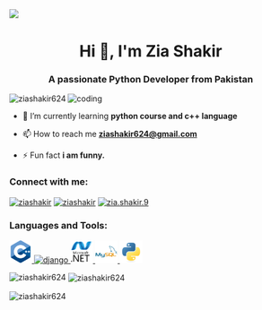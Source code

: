 <img src="https://github.com/ziashakir624/ziashakir624/blob/main/cover.jpg" />
<h1 align="center">Hi 👋, I'm Zia Shakir</h1>
<h3 align="center">A passionate Python Developer from Pakistan</h3>
<image align="right" alt="coding" width="400" src="https://user-images.githubusercontent.com/55389276/140866485-8fb1c876-9a8f-4d6a-98dc-08c4981eaf70.gif">

<p align="left"> <img src="https://komarev.com/ghpvc/?username=ziashakir624&label=Profile%20views&color=0e75b6&style=flat" alt="ziashakir624" /> </p>

- 🌱 I’m currently learning **python course and c++ language**

- 📫 How to reach me **ziashakir624@gmail.com**

- ⚡ Fun fact **i am funny.**

<h3 align="left">Connect with me:</h3>
<p align="left">
<a href="https://twitter.com/ziashakir" target="blank"><img align="center" src="https://raw.githubusercontent.com/rahuldkjain/github-profile-readme-generator/master/src/images/icons/Social/twitter.svg" alt="ziashakir" height="30" width="40" /></a>
<a href="https://linkedin.com/in/ziashakir" target="blank"><img align="center" src="https://raw.githubusercontent.com/rahuldkjain/github-profile-readme-generator/master/src/images/icons/Social/linked-in-alt.svg" alt="ziashakir" height="30" width="40" /></a>
<a href="https://instagram.com/zia.shakir.9" target="blank"><img align="center" src="https://raw.githubusercontent.com/rahuldkjain/github-profile-readme-generator/master/src/images/icons/Social/instagram.svg" alt="zia.shakir.9" height="30" width="40" /></a>
 
</p>

<h3 align="left">Languages and Tools:</h3>
<p align="left"> <a href="https://www.w3schools.com/cpp/" target="_blank" rel="noreferrer"> <img src="https://raw.githubusercontent.com/devicons/devicon/master/icons/cplusplus/cplusplus-original.svg" alt="cplusplus" width="40" height="40"/> </a> <a href="https://www.djangoproject.com/" target="_blank" rel="noreferrer"> <img src="https://cdn.worldvectorlogo.com/logos/django.svg" alt="django" width="40" height="40"/> </a> <a href="https://dotnet.microsoft.com/" target="_blank" rel="noreferrer"> <img src="https://raw.githubusercontent.com/devicons/devicon/master/icons/dot-net/dot-net-original-wordmark.svg" alt="dotnet" width="40" height="40"/> </a> <a href="https://www.mysql.com/" target="_blank" rel="noreferrer"> <img src="https://raw.githubusercontent.com/devicons/devicon/master/icons/mysql/mysql-original-wordmark.svg" alt="mysql" width="40" height="40"/> </a> <a href="https://www.python.org" target="_blank" rel="noreferrer"> <img src="https://raw.githubusercontent.com/devicons/devicon/master/icons/python/python-original.svg" alt="python" width="40" height="40"/> </a> </p>

<p><img align="left" src="https://github-readme-stats.vercel.app/api/top-langs?username=ziashakir624&show_icons=true&locale=en&layout=compact" alt="ziashakir624" /></p>

<p>&nbsp;<img align="center" src="https://github-readme-stats.vercel.app/api?username=ziashakir624&show_icons=true&locale=en" alt="ziashakir624" /></p>

<p><img align="center" src="https://github-readme-streak-stats.herokuapp.com/?user=ziashakir624&" alt="ziashakir624" /></p>
